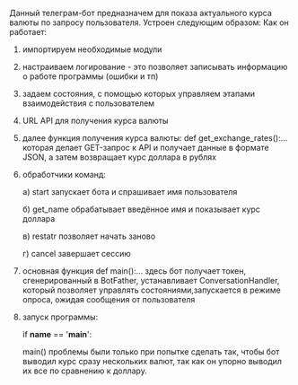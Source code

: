 Данный телеграм-бот предназначем для показа актуального курса валюты по запросу пользователя. Устроен следующим образом:
Как он работает:
1) импортируем необходимые модули
2) настраиваем логирование - это позволяет записывать информацию о работе программы (ошибки и тп)
3) задаем состояния, с помощью которых управляем этапами взаимодействия с пользователем
4) URL API для получения курса валюты
5) далее функция получения курса валюты:
def get_exchange_rates():...
которая делает GET-запрос к API и получает данные в формате JSON, а затем возвращает курс доллара в рублях
6) обработчики команд: 
   
   а) start запускает бота и спрашивает имя пользователя
   
   б) get_name обрабатывает введённое имя и показывает курс доллара

   в) restatr позволяет начать заново
   
    г) cancel завершает сессию
7) основная функция def main():... 
здесь бот получает токен, сгенерированный в BotFather, устанавливает ConversationHandler, который позволяет управлять состояниями,запускается в режиме опроса, ожидая сообщения от пользователя
8) запуск программы:

    if __name__ == '__main__':
    
    main()
   проблемы были только при попытке сделать так, чтобы бот выводил курс сразу нескольких валют, так как он упорно выводил их все по сравнению к доллару.
   
